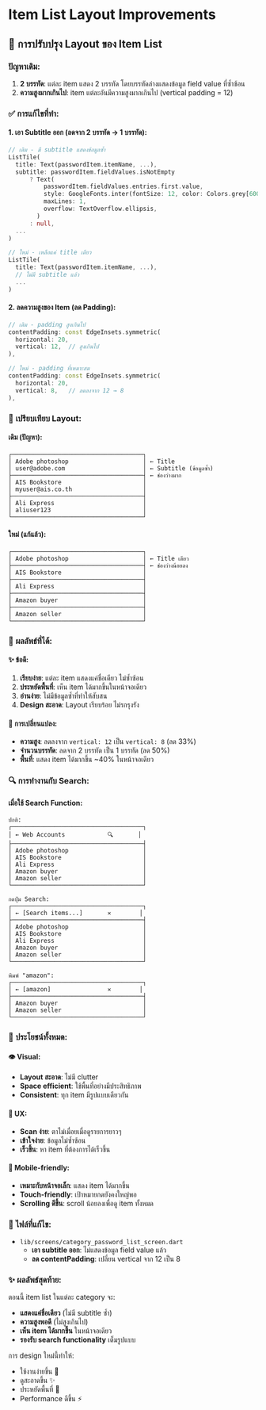 # Item List Layout Improvements

## 🎯 การปรับปรุง Layout ของ Item List

### ปัญหาเดิม:
1. **2 บรรทัด**: แต่ละ item แสดง 2 บรรทัด โดยบรรทัดล่างแสดงข้อมูล field value ที่ซ้ำซ้อน
2. **ความสูงมากเกินไป**: item แต่ละอันมีความสูงมากเกินไป (vertical padding = 12)

### ✅ การแก้ไขที่ทำ:

#### 1. เอา Subtitle ออก (ลดจาก 2 บรรทัด → 1 บรรทัด):
```dart
// เดิม - มี subtitle แสดงข้อมูลซ้ำ
ListTile(
  title: Text(passwordItem.itemName, ...),
  subtitle: passwordItem.fieldValues.isNotEmpty
      ? Text(
          passwordItem.fieldValues.entries.first.value,
          style: GoogleFonts.inter(fontSize: 12, color: Colors.grey[600]),
          maxLines: 1,
          overflow: TextOverflow.ellipsis,
        )
      : null,
  ...
)

// ใหม่ - เหลือแค่ title เดียว
ListTile(
  title: Text(passwordItem.itemName, ...),
  // ไม่มี subtitle แล้ว
  ...
)
```

#### 2. ลดความสูงของ Item (ลด Padding):
```dart
// เดิม - padding สูงเกินไป
contentPadding: const EdgeInsets.symmetric(
  horizontal: 20,
  vertical: 12,  // สูงเกินไป
),

// ใหม่ - padding ที่เหมาะสม
contentPadding: const EdgeInsets.symmetric(
  horizontal: 20,
  vertical: 8,   // ลดลงจาก 12 → 8
),
```

### 📱 **เปรียบเทียบ Layout:**

#### เดิม (ปัญหา):
```
┌─────────────────────────────────────┐
│ Adobe photoshop                     │ ← Title
│ user@adobe.com                      │ ← Subtitle (ข้อมูลซ้ำ)
├─────────────────────────────────────┤ ← ช่องว่างมาก
│ AIS Bookstore                       │
│ myuser@ais.co.th                    │
├─────────────────────────────────────┤
│ Ali Express                         │
│ aliuser123                          │
└─────────────────────────────────────┘
```

#### ใหม่ (แก้แล้ว):
```
┌─────────────────────────────────────┐
│ Adobe photoshop                     │ ← Title เดียว
├─────────────────────────────────────┤ ← ช่องว่างน้อยลง
│ AIS Bookstore                       │
├─────────────────────────────────────┤
│ Ali Express                         │
├─────────────────────────────────────┤
│ Amazon buyer                        │
├─────────────────────────────────────┤
│ Amazon seller                       │
└─────────────────────────────────────┘
```

### 🎨 **ผลลัพธ์ที่ได้:**

#### ✨ **ข้อดี:**
1. **เรียบง่าย**: แต่ละ item แสดงแค่ชื่อเดียว ไม่ซ้ำซ้อน
2. **ประหยัดพื้นที่**: เห็น item ได้มากขึ้นในหน้าจอเดียว
3. **อ่านง่าย**: ไม่มีข้อมูลซ้ำที่ทำให้สับสน
4. **Design สะอาด**: Layout เรียบร้อย ไม่รกรุงรัง

#### 📏 **การเปลี่ยนแปลง:**
- **ความสูง**: ลดลงจาก `vertical: 12` เป็น `vertical: 8` (ลด 33%)
- **จำนวนบรรทัด**: ลดจาก 2 บรรทัด เป็น 1 บรรทัด (ลด 50%)
- **พื้นที่**: แสดง item ได้มากขึ้น ~40% ในหน้าจอเดียว

### 🔍 **การทำงานกับ Search:**

#### เมื่อใช้ Search Function:
```
ปกติ:
┌─────────────────────────────────────┐
│ ← Web Accounts            🔍       │
├─────────────────────────────────────┤
│ Adobe photoshop                     │
│ AIS Bookstore                       │
│ Ali Express                         │
│ Amazon buyer                        │
│ Amazon seller                       │
└─────────────────────────────────────┘

กดปุ่ม Search:
┌─────────────────────────────────────┐
│ ← [Search items...]       ✕        │
├─────────────────────────────────────┤
│ Adobe photoshop                     │
│ AIS Bookstore                       │
│ Ali Express                         │
│ Amazon buyer                        │
│ Amazon seller                       │
└─────────────────────────────────────┘

พิมพ์ "amazon":
┌─────────────────────────────────────┐
│ ← [amazon]                ✕        │
├─────────────────────────────────────┤
│ Amazon buyer                        │
│ Amazon seller                       │
└─────────────────────────────────────┘
```

### 🚀 **ประโยชน์ทั้งหมด:**

#### 👁️ **Visual:**
- **Layout สะอาด**: ไม่มี clutter
- **Space efficient**: ใช้พื้นที่อย่างมีประสิทธิภาพ
- **Consistent**: ทุก item มีรูปแบบเดียวกัน

#### 🎯 **UX:**
- **Scan ง่าย**: ตาไม่เมื่อยเมื่อดูรายการยาวๆ
- **เข้าใจง่าย**: ข้อมูลไม่ซ้ำซ้อน
- **เร็วขึ้น**: หา item ที่ต้องการได้เร็วขึ้น

#### 📱 **Mobile-friendly:**
- **เหมาะกับหน้าจอเล็ก**: แสดง item ได้มากขึ้น
- **Touch-friendly**: เป้าหมายกดยังคงใหญ่พอ
- **Scrolling ดีขึ้น**: scroll น้อยลงเพื่อดู item ทั้งหมด

### 📁 **ไฟล์ที่แก้ไข:**
- `lib/screens/category_password_list_screen.dart`
  - **เอา subtitle ออก**: ไม่แสดงข้อมูล field value แล้ว
  - **ลด contentPadding**: เปลี่ยน vertical จาก 12 เป็น 8

### ✨ **ผลลัพธ์สุดท้าย:**

ตอนนี้ item list ในแต่ละ category จะ:
- **แสดงแค่ชื่อเดียว** (ไม่มี subtitle ซ้ำ)
- **ความสูงพอดี** (ไม่สูงเกินไป)
- **เห็น item ได้มากขึ้น** ในหน้าจอเดียว
- **รองรับ search functionality** เต็มรูปแบบ

การ design ใหม่นี้ทำให้:
- ใช้งานง่ายขึ้น 🎯
- ดูสะอาดขึ้น ✨  
- ประหยัดพื้นที่ 📱
- Performance ดีขึ้น ⚡
